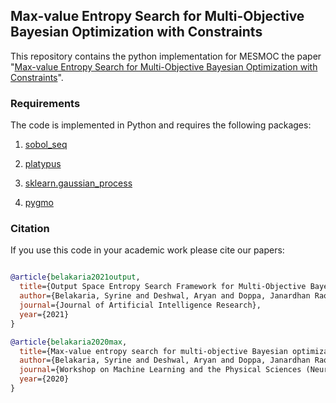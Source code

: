 ## Max-value Entropy Search for Multi-Objective Bayesian Optimization with Constraints


This repository contains the python implementation for MESMOC the paper "[Max-value Entropy Search for Multi-Objective Bayesian Optimization with Constraints](https://arxiv.org/abs/2009.01721)". 


### Requirements
The code is implemented in Python and requires the following packages:
1. [sobol_seq](https://github.com/naught101/sobol_seq)

2. [platypus](https://platypus.readthedocs.io/en/latest/getting-started.html#installing-platypus)

3. [sklearn.gaussian_process](https://scikit-learn.org/stable/modules/gaussian_process.html)

4. [pygmo](https://esa.github.io/pygmo2/install.html) 

### Citation
If you use this code in your academic work please cite our papers:
```bibtex

@article{belakaria2021output,
  title={Output Space Entropy Search Framework for Multi-Objective Bayesian Optimization},
  author={Belakaria, Syrine and Deshwal, Aryan and Doppa, Janardhan Rao},
  journal={Journal of Artificial Intelligence Research},
  year={2021}
}

@article{belakaria2020max,
  title={Max-value entropy search for multi-objective Bayesian optimization with constraints},
  author={Belakaria, Syrine and Deshwal, Aryan and Doppa, Janardhan Rao},
  journal={Workshop on Machine Learning and the Physical Sciences (NeurIPS)},
  year={2020}
}

````
